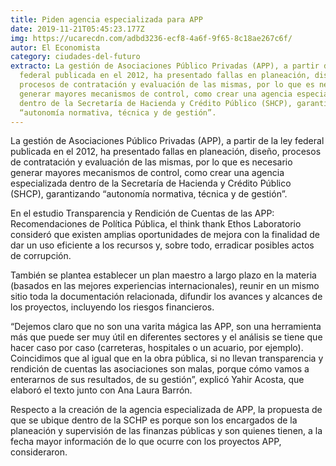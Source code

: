```yaml
---
title: Piden agencia especializada para APP
date: 2019-11-21T05:45:23.177Z
img: https://ucarecdn.com/adbd3236-ecf8-4a6f-9f65-8c18ae267c6f/
autor: El Economista
category: ciudades-del-futuro
extracto: La gestión de Asociaciones Público Privadas (APP), a partir de la ley
  federal publicada en el 2012, ha presentado fallas en planeación, diseño,
  procesos de contratación y evaluación de las mismas, por lo que es necesario
  generar mayores mecanismos de control, como crear una agencia especializada
  dentro de la Secretaría de Hacienda y Crédito Público (SHCP), garantizando
  “autonomía normativa, técnica y de gestión”.
---
```

La gestión de Asociaciones Público Privadas (APP), a partir de la ley federal publicada en el 2012, ha presentado fallas en planeación, diseño, procesos de contratación y evaluación de las mismas, por lo que es necesario generar mayores mecanismos de control, como crear una agencia especializada dentro de la Secretaría de Hacienda y Crédito Público (SHCP), garantizando “autonomía normativa, técnica y de gestión”.

En el estudio Transparencia y Rendición de Cuentas de las APP: Recomendaciones de Política Pública, el think thank Ethos Laboratorio consideró que existen amplias oportunidades de mejora con la finalidad de dar un uso eficiente a los recursos y, sobre todo, erradicar posibles actos de corrupción.

También se plantea establecer un plan maestro a largo plazo en la materia (basados en las mejores experiencias internacionales), reunir en un mismo sitio toda la documentación relacionada, difundir los avances y alcances de los proyectos, incluyendo los riesgos financieros.

“Dejemos claro que no son una varita mágica las APP, son una herramienta más que puede ser muy útil en diferentes sectores y el análisis se tiene que hacer caso por caso (carreteras, hospitales o un acuario, por ejemplo). Coincidimos que al igual que en la obra pública, si no llevan transparencia y rendición de cuentas las asociaciones son malas, porque cómo vamos a enterarnos de sus resultados, de su gestión”, explicó Yahir Acosta, que elaboró el texto junto con Ana Laura Barrón.

Respecto a la creación de la agencia especializada de APP, la propuesta de que se ubique dentro de la SCHP es porque son los encargados de la planeación y supervisión de las finanzas públicas y son quienes tienen, a la fecha mayor información de lo que ocurre con los proyectos APP, consideraron.